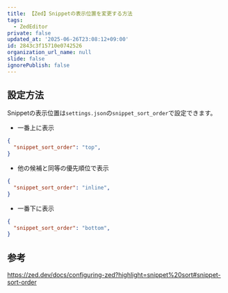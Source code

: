 ```yaml
---
title: 【Zed】Snippetの表示位置を変更する方法
tags:
  - ZedEditor
private: false
updated_at: '2025-06-26T23:08:12+09:00'
id: 2843c3f15710e0742526
organization_url_name: null
slide: false
ignorePublish: false
---
```

## 設定方法

Snippetの表示位置は`settings.json`の`snippet_sort_order`で設定できます。

- 一番上に表示

```json
{
  "snippet_sort_order": "top",
}
```

- 他の候補と同等の優先順位で表示

```json
{
  "snippet_sort_order": "inline",
}
```

- 一番下に表示

```json
{
  "snippet_sort_order": "bottom",
}
```

## 参考

https://zed.dev/docs/configuring-zed?highlight=snippet%20sort#snippet-sort-order
